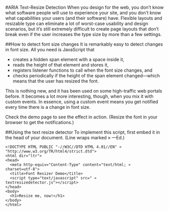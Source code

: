 #ARIA Text-Resize Detection
When you design for the web, you don’t know what software people will use to experience your site, and you don’t know what capabilities your users (and their software) have. Flexible layouts and resizable type can eliminate a lot of worst-case usability and design scenarios, but it’s still extremely difficult to create page layouts that don’t break even if the user increases the type size by more than a few settings.

##How to detect font size changes
It is remarkably easy to detect changes in font size. All you need is JavaScript that

* creates a hidden span element with a space inside it,
* reads the height of that element and stores it,
* registers listener functions to call when the font size changes, and
* checks periodically if the height of the span element changed—which means that the user has resized the font.

This is nothing new, and it has been used on some high-traffic web portals before. It becomes a lot more interesting, though, when you mix it with custom events. In essence, using a custom event means you get notified every time there is a change in font size.

Check the demo page to see the effect in action. (Resize the font in your browser to get the notifications.)

##Using the text resize detector
To implement this script, first embed it in the head of your document. (Line wraps marked » —Ed.)

````
<!DOCTYPE HTML PUBLIC "-//W3C//DTD HTML 4.01//EN" »
"http://www.w3.org/TR/html4/strict.dtd">
<html dir="ltr">
<head>
  <meta http-equiv="Content-Type" content="text/html; »
charset=utf-8"> 
  <title>Font Resizer Demo</title>
  <script type="text/javascript" src=" »
textresizedetector.js"></script>
</head>
<body>
  <h1>Resize me, now!</h1>
</body>
</html>
````

